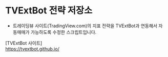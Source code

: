 # TVExtBot 전략 저장소

- 트레이딩뷰 사이트(TradingView.com)의 지표 전략을 TVExtBot과 연동해서 자동매매가 가능하도록 수정한 스크립트입니다.

[TVExtBot 사이트]  
https://tvextbot.github.io/
